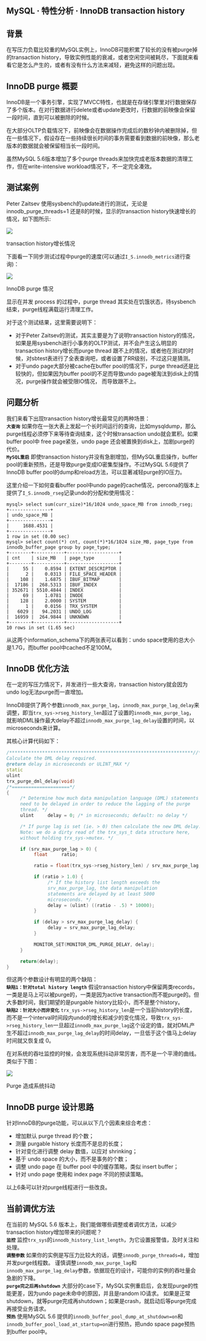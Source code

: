 ## MySQL · 特性分析 · InnoDB transaction history


    
## 背景


在写压力负载比较重的MySQL实例上，InnoDB可能积累了较长的没有被purge掉的transaction history，导致实例性能的衰减，或者空闲空间被耗尽，下面就来看看它是怎么产生的，或者有没有什么方法来减轻，避免这样的问题出现。  

## InnoDB purge 概要


InnoDB是一个事务引擎，实现了MVCC特性，也就是在存储引擎里对行数据保存了多个版本。在对行数据进行delete或者update更改时，行数据的前映像会保留一段时间，直到可以被删除的时候。  


在大部分OLTP负载情况下，前映像会在数据操作完成后的数秒钟内被删除掉，但在一些情况下，假设存在一些持续很长时间的事务需要看到数据的前映像，那么老版本的数据就会被保留相当长一段时间。  


虽然MySQL 5.6版本增加了多个purge threads来加快完成老版本数据的清理工作，但在write-intensive workload情况下，不一定完全凑效。  

## 测试案例


Peter Zaitsev 使用sysbench的update进行的测试，无论是 innodb_purge_threads=1 还是8的时候，显示的transaction history快速增长的情况，如下图所示:  


<!-- _includes/image.html -->

    

    
        
![][0]

    

    

    
transaction history增长情况  



下面看一下同步测试过程中purge的速度(可以通过`I_S.innodb_metrics`进行查询)：  


<!-- _includes/image.html -->

    

    
        
![][1]

    

    

    
InnoDB purge 情况  



显示在并发 process 的过程中，purge thread 其实处在饥饿状态，待sysbench结束，purge线程满载运行清理工作。  


对于这个测试结果，这里需要说明下：  


* 对于Peter Zaitsev的测试，其实主要是为了说明transaction history的情况，如果是用sysbench进行小事务的OLTP测试，并不会产生这么明显的transaction history增长而purge thread    跟不上的情况，或者他在测试的时候，对sbtest表进行了全表查询吧，或者设置了RR级别，不过这只是猜测。
* 对于undo page大部分被cache在buffer pool的情况下，purge thread还是比较快的，但如果因为buffer pool的不足而导致undo page被淘汰到disk上的情况，purge操作就会被受限IO情况，   而导致跟不上。


## 问题分析


我们来看下出现transaction history增长最常见的两种场景：   **`大查询`** 如果你在一张大表上发起一个长时间运行的查询，比如mysqldump，那么purge线程必须停下来等待查询结束，这个时候transaction undo就会累积。如果buffer pool中 free page紧张，undo page 还会被置换到disk上，加剧purge的代价。   **`MySQL重启`** 即使transaction history并没有急剧增加，但MySQL重启操作，buffer pool的重新预热，还是导致purge变成IO密集型操作。不过MySQL 5.6提供了InnoDB buffer pool的dump和reload方法，可以显著减轻purge的IO压力。  


这里介绍一下如何查看buffer pool中undo page的cache情况，percona的版本上提供了`I_S.innodb_rseg`记录undo的分配和使用情况：  

```LANG
mysql> select sum(curr_size)*16/1024 undo_space_MB from innodb_rseg;
+---------------+
| undo_space_MB |
+---------------+
|     1688.4531 |
+---------------+
1 row in set (0.00 sec)
mysql> select count(*) cnt, count(*)*16/1024 size_MB, page_type from innodb_buffer_page group by page_type;
+--------+-----------+-------------------+
| cnt    | size_MB   | page_type         |
+--------+-----------+-------------------+
|     55 |    0.8594 | EXTENT_DESCRIPTOR |
|      2 |    0.0313 | FILE_SPACE_HEADER |
|    108 |    1.6875 | IBUF_BITMAP       |
|  17186 |  268.5313 | IBUF_INDEX        |
| 352671 | 5510.4844 | INDEX             |
|     69 |    1.0781 | INODE             |
|    128 |    2.0000 | SYSTEM            |
|      1 |    0.0156 | TRX_SYSTEM        |
|   6029 |   94.2031 | UNDO_LOG          |
|  16959 |  264.9844 | UNKNOWN           |
+--------+-----------+-------------------+
10 rows in set (1.65 sec)

```


从这两个information_schema下的两张表可以看到：undo space使用的总大小是1.7G，而buffer pool中cached不足100M。  

## InnoDB 优化方法


在一定的写压力情况下，并发进行一些大查询，transaction history就会因为undo log无法purge而一直增加。  


InnoDB提供了两个参数`innodb_max_purge_lag`，`innodb_max_purge_lag_delay`来调整，即当`trx_sys->rseg_history_len`超过了设置的`innodb_max_purge_lag`，就影响DML操作最大delay不超过`innodb_max_purge_lag_delay`设置的时间，以microseconds来计算。  


其核心计算代码如下：  

```cpp
/*******************************************************************//**
Calculate the DML delay required.
@return delay in microseconds or ULINT_MAX */
static
ulint
trx_purge_dml_delay(void)
/*=====================*/
{
     /* Determine how much data manipulation language (DML) statements
     need to be delayed in order to reduce the lagging of the purge
     thread. */
     ulint     delay = 0; /* in microseconds; default: no delay */

     /* If purge lag is set (ie. > 0) then calculate the new DML delay.
     Note: we do a dirty read of the trx_sys_t data structure here,
     without holding trx_sys->mutex. */

     if (srv_max_purge_lag > 0) {
          float     ratio;

          ratio = float(trx_sys->rseg_history_len) / srv_max_purge_lag;

          if (ratio > 1.0) {
               /* If the history list length exceeds the
               srv_max_purge_lag, the data manipulation
               statements are delayed by at least 5000
               microseconds. */
               delay = (ulint) ((ratio - .5) * 10000);
          }

          if (delay > srv_max_purge_lag_delay) {
               delay = srv_max_purge_lag_delay;
          }

          MONITOR_SET(MONITOR_DML_PURGE_DELAY, delay);
     }

     return(delay);
}

```


但这两个参数设计有明显的两个缺陷：   **`缺陷1：针对total history length`** 假设transaction history中保留两类records，一类是是马上可以被purge的，一类是因为active transaction而不能purge的。但大多数时间，我们期望的是purgable history比较小，而不是整个history。   **`缺陷2：针对大小而非变化`** `trx_sys->rseg_history_len`是一个当前history的长度，而不是一个interval时间段内undo的增长和减少的变化情况，导致`trx_sys->rseg_history_len`一旦超过`innodb_max_purge_lag`这个设定的值，就对DML产生不超过`innodb_max_purge_lag_delay`的时间delay，一旦低于这个值马上delay 时间就又恢复成 0。  


在对系统的吞吐监控的时候，会发现系统抖动非常厉害，而不是一个平滑的曲线。类似于下图：  


<!-- _includes/image.html -->

    

    
        
![][2]

    

    

    
Purge 造成系统抖动  


## InnoDB purge 设计思路


针对InnoDB的purge功能，可以从以下几个因素来综合考虑：  


* 增加默认 purge thread 的个数；
* 测量 purgable history 长度而不是总的长度；
* 针对变化进行调整 delay 数值，以应对 shrinking；
* 基于 undo space 的大小，而不是事务的个数；
* 调整 undo page 在 buffer pool 中的缓存策略，类似 insert buffer；
* 针对 undo page 使用和 index page 不同的预读策略。



以上6条可以针对purge线程进行一些改良。  

## 当前调优方法


在当前的 MySQL 5.6 版本上，我们能做哪些调整或者调优方法，以减少transaction history增加带来的问题呢？   **`监控`** 监控`trx_sys`的`innodb_history_list_length`，为它设置报警值，及时关注和处理。   **`调整参数`** 如果你的实例是写压力比较大的话，调整`innodb_purge_threads=8`，增加并发purge线程数。
谨慎调整`innodb_max_purge_lag`和`innodb_max_purge_lag_delay`参数，依据现在的设计，可能你的实例的吞吐量会急剧的下降。   **`purge完之后再shutdown`** 大部分的case下，MySQL实例重启后，会发现purge的性能更差，因为undo page未命中的原因，并且是random IO请求。
如果是正常shutdown，就等purge完成再shutdown；如果是crash，就启动后等purge完成再接受业务请求。   **`预热`** 使用MySQL 5.6 提供的`innodb_buffer_pool_dump_at_shutdown=on`和`innodb_buffer_pool_load_at_startup=on`进行预热，把undo space page预热到buffer pool中。  


[0]: http://mysql.taobao.org/monthly/pic/2016-02-03/1.png
[1]: http://mysql.taobao.org/monthly/pic/2016-02-03/2.png
[2]: http://mysql.taobao.org/monthly/pic/2016-02-03/3.png